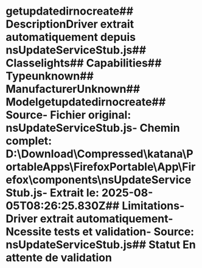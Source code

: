 # getupdatedirnocreate##  DescriptionDriver extrait automatiquement depuis nsUpdateServiceStub.js##  Classelights##  Capabilities##  Typeunknown##  ManufacturerUnknown##  Modelgetupdatedirnocreate##  Source- **Fichier original**: nsUpdateServiceStub.js- **Chemin complet**: D:\Download\Compressed\katana\PortableApps\FirefoxPortable\App\Firefox\components\nsUpdateServiceStub.js- **Extrait le**: 2025-08-05T08:26:25.830Z##  Limitations- Driver extrait automatiquement- Ncessite tests et validation- Source: nsUpdateServiceStub.js##  Statut En attente de validation
